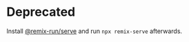 # Deprecated

Install [@remix-run/serve](https://www.npmjs.com/package/@remix-run/serve) and run `npx remix-serve` afterwards.

